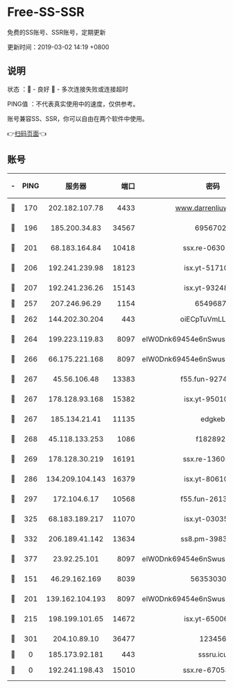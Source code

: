 # Free-SS-SSR

免费的SS账号、SSR账号，定期更新

更新时间：2019-03-02 14:19 +0800

## 说明

状态     ：🙂 - 良好 🙁 - 多次连接失败或连接超时

PING值   ：不代表真实使用中的速度，仅供参考。

账号兼容SS、SSR，你可以自由在两个软件中使用。

👉[扫码页面](https://liesauer.github.io/free-ss-ssr.github.io/)👈

## 账号

|-|PING|服务器|端口|密码|加密方式|区域|
|:----:|:----:|:-----:|-----:|:----:|:----:|:----:|
|🙂|170|202.182.107.78|4433|www.darrenliuwei.com|aes-256-cfb|JP|
|🙂|196|185.200.34.83|34567|69567020|aes-256-cfb|US|
|🙂|201|68.183.164.84|10418|ssx.re-06301743|aes-256-cfb|US|
|🙂|206|192.241.239.98|18123|isx.yt-51710833|aes-256-cfb|US|
|🙂|207|192.241.236.26|15143|isx.yt-93248002|aes-256-cfb|US|
|🙂|257|207.246.96.29|1154|65496879|chacha20|US|
|🙂|262|144.202.30.204|443|oiECpTuVmLLxk4Ts|aes-256-cfb|US|
|🙂|264|199.223.119.83|8097|eIW0Dnk69454e6nSwuspv9DmS201tQ0D|aes-256-cfb|US|
|🙂|266|66.175.221.168|8097|eIW0Dnk69454e6nSwuspv9DmS201tQ0D|aes-256-cfb|US|
|🙂|267|45.56.106.48|13383|f55.fun-92744438|aes-256-cfb|US|
|🙂|267|178.128.93.168|15382|isx.yt-95010509|aes-256-cfb|SG|
|🙂|267|185.134.21.41|11135|edgkeb|aes-256-cfb|GB|
|🙂|268|45.118.133.253|1086|f1828920|aes-256-cfb|SG|
|🙂|269|178.128.30.219|16191|ssx.re-13605619|aes-256-cfb|SG|
|🙂|286|134.209.104.143|16379|isx.yt-80610954|aes-256-cfb|SG|
|🙂|297|172.104.6.17|10568|f55.fun-26137081|aes-256-cfb|US|
|🙂|325|68.183.189.217|11070|isx.yt-03035936|aes-256-cfb|SG|
|🙂|332|206.189.41.142|13634|ss8.pm-39830820|aes-256-cfb|SG|
|🙂|377|23.92.25.101|8097|eIW0Dnk69454e6nSwuspv9DmS201tQ0D|aes-256-cfb|US|
|🙂|151|46.29.162.169|8039|5635303003|aes-256-cfb|RU|
|🙂|201|139.162.104.193|8097|eIW0Dnk69454e6nSwuspv9DmS201tQ0D|aes-256-cfb|JP|
|🙂|215|198.199.101.65|14672|isx.yt-65006109|aes-256-cfb|US|
|🙂|301|204.10.89.10|36477|123456|aes-256-cfb|US|
|🙁|0|185.173.92.181|443|sssru.icu|rc4-md5|RU|
|🙁|0|192.241.198.43|15010|ssx.re-67053093|aes-256-cfb|US|
